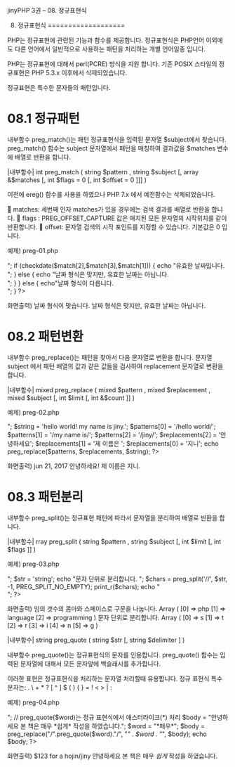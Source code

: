 jinyPHP 3권 – 08. 정규표현식

08. 정규표현식
===================

PHP는 정규표현에 관련된 기능과 함수를 제공합니다.  정규표현식은 PHP언어 이외에도 다른 언어에서 일반적으로 사용하는 패턴을 처리하는 개별 언어일종 입니다.

PHP는 정규표현에 대해서 perl(PCRE) 방식을 지원 합니다. 기존 POSIX 스타일의 정규표현은 PHP 5.3.x 이후에서 삭제되었습니다.

정규표현은 특수한 문자들의 패턴입니다.


08.1 정규패턴
===================

내부함수 preg_match()는 패턴 정규표현식을 입력된 문자열 $subject에서 찾습니다. preg_match() 함수는 subject 문자열에서 패턴을 매칭하여 결과값을 $matches 변수에 배열로 반환을 합니다.

|내부함수|
int preg_match ( string $pattern , string $subject [, array &$matches [, int $flags = 0 [, int $offset = 0 ]]] )

이전에 ereg() 함수를 사용을 하였으나 PHP 7.x 에서 예전함수는 삭제되었습니다.

	matches:	세번째 인자 matches가 있을 경우에는 검색 결과를 배열로 반환을 합니다.
	flags :	PREG_OFFSET_CAPTURE 값은 매치된 모든 문자열의 시작위치를 같이 반환합니다.
	offset:	문자열 검색의 시작 포인트를 지정할 수 있습니다. 기본값은 0 입니다.

예제) preg-01.php
<?php

	$string = "2017-06-33"; 
	$pattern = "/([0-9]{4})-([0-9]{1,2})-([0-9]{1,2})/";

	if ( preg_match($pattern, $string,$matches) ) { 
    	echo"날짜 형식이 맞습니다.<br>";

    	if (checkdate($match[2],$match[3],$match[1])) {
    		echo "유효한 날짜입니다.<br>";
    	} else {
    		echo "날짜 형식은 맞지만, 유효한 날짜는 아닙니다.<br>";
    	}
	} else { 
    	echo"날짜 형식이 다릅니다.<br>"; 
	}

?>

화면출력)
날짜 형식이 맞습니다.
날짜 형식은 맞지만, 유효한 날짜는 아닙니다.


08.2 패턴변환
===================

내부함수 preg_replace()는 패턴을 찾아서 다음 문자열로 변환을 합니다. 문자열 subject 에서 패턴 배열의 값과 같은 값들을 검사하여 replacement 문자열로 변환을 합니다.

|내부함수|
mixed preg_replace ( mixed $pattern , mixed $replacement , mixed $subject [, int $limit [, int &$count ]] )

예제) preg-02.php
<?php
	$string = 'jun 21, 2017';
	$pattern = '/(\w+) (\d+), (\d+)/i';
	$replacement = '${1} ${2}, $3';
	echo preg_replace($pattern, $replacement, $string);
	echo "<br>";

	$string = 'hello world! my name is jiny.';
	
	$patterns[0] = '/hello world/';
	$patterns[1] = '/my name is/';
	$patterns[2] = '/jiny/';

	$replacements[2] = '안녕하세요';
	$replacements[1] = '제 이름은 ';
	$replacements[0] = '지니';

	echo preg_replace($patterns, $replacements, $string);

?>

화면출력)
jun 21, 2017
안녕하세요! 제 이름은 지니.

08.3 패턴분리
===================

내부함수 preg_split()는 정규표현 패턴에 따라서 문자열을 분리하여 배열로 반환을 합니다.

|내부함수|
rray preg_split ( string $pattern , string $subject [, int $limit [, int $flags ]] )

예제) preg-03.php
<?php
	// " ", \r, \t, \n, \f를 포함하여
	$keywords = preg_split("/[\s,]+/", "php language, programming");
	echo "임의 갯수의 콤마와 스페이스로 구문을 나눕니다. ";
	print_r($keywords);
	echo "<br>";


	$str = 'string';
	echo "문자 단위로 분리합니다. ";
	$chars = preg_split('//', $str, -1, PREG_SPLIT_NO_EMPTY);
	print_r($chars);
	echo "<br>";
?>

화면출력)
임의 갯수의 콤마와 스페이스로 구문을 나눕니다. Array ( [0] => php [1] => language [2] => programming )
문자 단위로 분리합니다. Array ( [0] => s [1] => t [2] => r [3] => i [4] => n [5] => g ) 

|내부함수|
string preg_quote ( string $str [, string $delimiter ] )

내부함수 preg_quote()는 정규표현식의 문자를 인용합니다. preg_quote() 함수는 입력된 문자열에 대해서 모든 문자앞에 백슬래시를 추가합니다.

이러한 표현은 정규표현식을 처리하는 문자열 처리할때 유용합니다.
정규 표현식 특수 문자는: . \ + * ? [ ^ ] $ ( ) { } = ! < > | :

예제) preg-04.php
<?php
	$keywords = '$123 for a hojin/jiny';
	$keywords = preg_quote($keywords, '/');
	echo $keywords;
	echo "<br>";

	// preg_quote($word)는 정규 표현식에서 애스터라이크(*) 처리
	$body = "안녕하세요 본 책은 매우 *쉽게* 작성을 하였습니다.";
	$word = "*매우*";
	$body = preg_replace("/".preg_quote($word)."/", "<i>" . $word . "</i>", $body);
	echo $body;
?>

화면출력)
\$123 for a hojin\/jiny
안녕하세요 본 책은 매우 *쉽게* 작성을 하였습니다.
